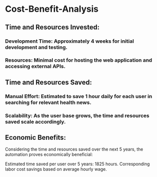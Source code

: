 # Cost-Benefit-Analysis

## Time and Resources Invested:


### Development Time: Approximately 4 weeks for initial development and testing.

### Resources: Minimal cost for hosting the web application and accessing external APIs.


## Time and Resources Saved:



### Manual Effort: Estimated to save 1 hour daily for each user in searching for relevant health news.

### Scalability: As the user base grows, the time and resources saved scale accordingly.



## Economic Benefits:

Considering the time and resources saved over the next 5 years, the automation proves economically beneficial:

Estimated time saved per user over 5 years: 1825 hours.
Corresponding labor cost savings based on average hourly wage.
